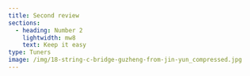 ```yaml
---
title: Second review
sections:
  - heading: Number 2
    lightwidth: mw8
    text: Keep it easy
type: Tuners
image: /img/18-string-c-bridge-guzheng-from-jin-yun_compressed.jpg
---
```


